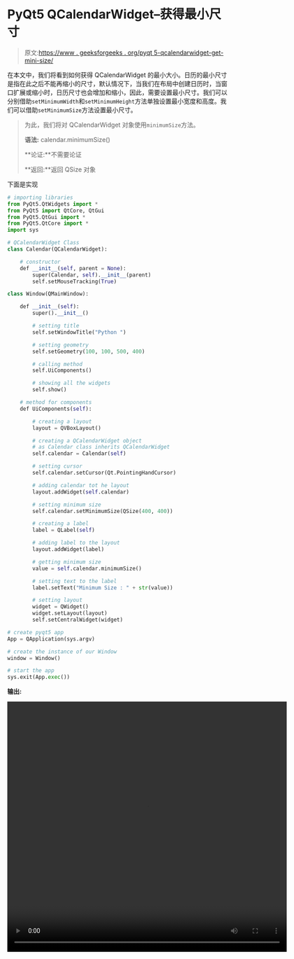 # PyQt5 QCalendarWidget–获得最小尺寸

> 原文:[https://www . geeksforgeeks . org/pyqt 5-qcalendarwidget-get-mini-size/](https://www.geeksforgeeks.org/pyqt5-qcalendarwidget-getting-minimum-size/)

在本文中，我们将看到如何获得 QCalendarWidget 的最小大小。日历的最小尺寸是指在此之后不能再缩小的尺寸，默认情况下，当我们在布局中创建日历时，当窗口扩展或缩小时，日历尺寸也会增加和缩小，因此，需要设置最小尺寸。我们可以分别借助`setMinimumWidth`和`setMinimumHeight`方法单独设置最小宽度和高度。我们可以借助`setMinimumSize`方法设置最小尺寸。

> 为此，我们将对 QCalendarWidget 对象使用`minimumSize`方法。
> 
> **语法:** calendar.minimumSize()
> 
> **论证:**不需要论证
> 
> **返回:**返回 QSize 对象

下面是实现

```py
# importing libraries
from PyQt5.QtWidgets import * 
from PyQt5 import QtCore, QtGui
from PyQt5.QtGui import * 
from PyQt5.QtCore import * 
import sys

# QCalendarWidget Class
class Calendar(QCalendarWidget):

    # constructor
    def __init__(self, parent = None):
        super(Calendar, self).__init__(parent)
        self.setMouseTracking(True)

class Window(QMainWindow):

    def __init__(self):
        super().__init__()

        # setting title
        self.setWindowTitle("Python ")

        # setting geometry
        self.setGeometry(100, 100, 500, 400)

        # calling method
        self.UiComponents()

        # showing all the widgets
        self.show()

    # method for components
    def UiComponents(self):

        # creating a layout
        layout = QVBoxLayout()

        # creating a QCalendarWidget object
        # as Calendar class inherits QCalendarWidget
        self.calendar = Calendar(self)

        # setting cursor
        self.calendar.setCursor(Qt.PointingHandCursor)

        # adding calendar tot he layout
        layout.addWidget(self.calendar)

        # setting minimum size
        self.calendar.setMinimumSize(QSize(400, 400))

        # creating a label
        label = QLabel(self)

        # adding label to the layout
        layout.addWidget(label)

        # getting minimum size
        value = self.calendar.minimumSize()

        # setting text to the label
        label.setText("Minimum Size : " + str(value))

        # setting layout
        widget = QWidget()
        widget.setLayout(layout)
        self.setCentralWidget(widget)

# create pyqt5 app
App = QApplication(sys.argv)

# create the instance of our Window
window = Window()

# start the app
sys.exit(App.exec())
```

**输出:**

<video class="wp-video-shortcode" id="video-432418-1" width="640" height="572" preload="metadata" controls=""><source type="video/mp4" src="https://media.geeksforgeeks.org/wp-content/uploads/20200614023917/Python-2020-06-14-02-38-43.mp4?_=1">[https://media.geeksforgeeks.org/wp-content/uploads/20200614023917/Python-2020-06-14-02-38-43.mp4](https://media.geeksforgeeks.org/wp-content/uploads/20200614023917/Python-2020-06-14-02-38-43.mp4)</video>